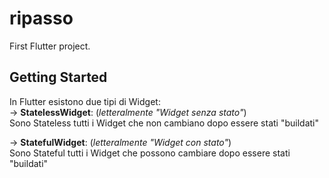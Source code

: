 # ripasso

First Flutter project.  

## Getting Started

In Flutter esistono due tipi di Widget:  
->  __StatelessWidget__: (*letteralmente "Widget senza stato"*)  
    Sono Stateless tutti i Widget che non cambiano dopo essere stati "buildati"  

->  __StatefulWidget__: (*letteralmente "Widget con stato"*)  
    Sono Stateful tutti i Widget che possono cambiare dopo essere stati "buildati"  


